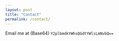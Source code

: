 ```yaml
---
layout: post
title: "Contact"
permalink: /contact/
---
```


Email me at (Base64) `Y2plbmdkYWhsQGdtYWlsLmNvbQ==`
